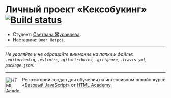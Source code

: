 # Личный проект «Кексобукинг» [![Build status][travis-image]][travis-url]

* Студент: [Светлана Журавлева](https://up.htmlacademy.ru/javascript/11/user/42698).
* Наставник: `Олег Петров`.

---

_Не удаляйте и не обращайте внимание на папки и файлы:_<br>
_`.editorconfig`, `.eslintrc`, `.gitattributes`, `.gitignore`, `.travis.yml`, `package.json`._

---

<a href="https://htmlacademy.ru/intensive/javascript"><img align="left" width="50" height="50" title="HTML Academy" src="https://up.htmlacademy.ru/static/img/intensive/javascript/logo-for-github.svg"></a>

Репозиторий создан для обучения на интенсивном онлайн‑курсе «[Базовый JavaScript](https://htmlacademy.ru/intensive/javascript)» от [HTML Academy](https://htmlacademy.ru).

[travis-image]: https://travis-ci.org/htmlacademy-javascript/42698-keksobooking.svg?branch=master
[travis-url]: https://travis-ci.org/htmlacademy-javascript/42698-keksobooking

